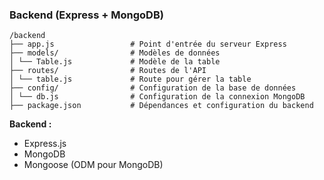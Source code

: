 ### Backend (Express + MongoDB)

```
/backend
├── app.js                 # Point d'entrée du serveur Express
├── models/                # Modèles de données
│ └── Table.js             # Modèle de la table
├── routes/                # Routes de l'API
│ └── table.js             # Route pour gérer la table
├── config/                # Configuration de la base de données
│ └── db.js                # Configuration de la connexion MongoDB
├── package.json           # Dépendances et configuration du backend
```

**Backend :**

- Express.js
- MongoDB
- Mongoose (ODM pour MongoDB)
